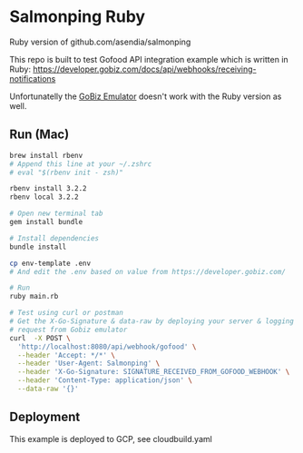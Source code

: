 # Salmonping Ruby
Ruby version of github.com/asendia/salmonping

This repo is built to test Gofood API integration example which is written in Ruby: https://developer.gobiz.com/docs/api/webhooks/receiving-notifications

Unfortunatelly the [GoBiz Emulator](https://api.partner-sandbox.gobiz.co.id/eimulator-client/gofood) doesn't work with the Ruby version as well.

## Run (Mac)

```sh
brew install rbenv
# Append this line at your ~/.zshrc
# eval "$(rbenv init - zsh)"

rbenv install 3.2.2
rbenv local 3.2.2

# Open new terminal tab
gem install bundle

# Install dependencies
bundle install

cp env-template .env
# And edit the .env based on value from https://developer.gobiz.com/

# Run 
ruby main.rb

# Test using curl or postman
# Get the X-Go-Signature & data-raw by deploying your server & logging
# request from Gobiz emulator
curl  -X POST \
  'http://localhost:8080/api/webhook/gofood' \
  --header 'Accept: */*' \
  --header 'User-Agent: Salmonping' \
  --header 'X-Go-Signature: SIGNATURE_RECEIVED_FROM_GOFOOD_WEBHOOK' \
  --header 'Content-Type: application/json' \
  --data-raw '{}'
```

## Deployment
This example is deployed to GCP, see cloudbuild.yaml
